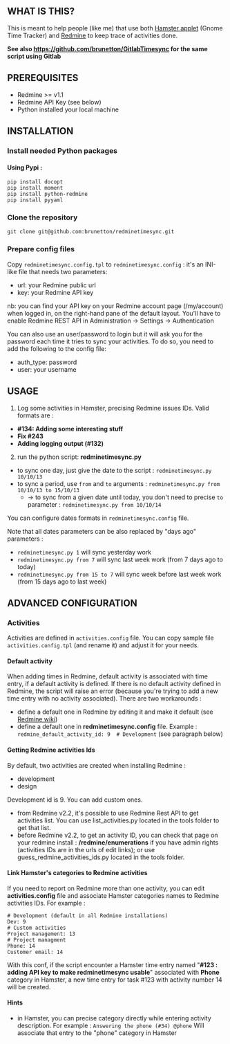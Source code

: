 WHAT IS THIS?
-------------

This is meant to help people (like me) that use both [Hamster applet][1] (Gnome Time Tracker) and [Redmine][2] to keep trace of activities done.

**See also https://github.com/brunetton/GitlabTimesync for the same script using Gitlab**

PREREQUISITES
-------------

* Redmine >= v1.1
* Redmine API Key (see below)
* Python installed your local machine

INSTALLATION
------------

### Install needed Python packages

#### Using Pypi :

    pip install docopt
    pip install moment
    pip install python-redmine
    pip install pyyaml

### Clone the repository

    git clone git@github.com:brunetton/redminetimesync.git

### Prepare config files

Copy `redminetimesync.config.tpl` to `redminetimesync.config` : it's an INI-like file that needs two parameters:

 - url: your Redmine public url
 - key: your Redmine API key

  nb: you can find your API key on your Redmine account page (/my/account) when logged in, on the right-hand pane of the default layout.
  You'll have to enable Redmine REST API in Administration -> Settings -> Authentication

  You can also use an user/password to login but it will ask you for the password each time it tries to sync your activities. To do so, you need to add the following to the config file:

 - auth_type: password
 - user: your username


USAGE
-----
1. Log some activities in Hamster, precising Redmine issues IDs. Valid formats are :
 - **#134: Adding some interesting stuff**
 - **Fix #243**
 - **Adding logging output (#132)**

2. run the python script: **redminetimesync.py**
 - to sync one day, just give the date to the script : `redminetimesync.py 10/10/13`
 - to sync a period, use `from` and `to` arguments : `redminetimesync.py from 10/10/13 to 15/10/13`
   - -> to sync from a given date until today, you don't need to precise `to` parameter : `redminetimesync.py from 10/10/14`

You can configure dates formats in `redminetimesync.config` file.

Note that all dates parameters can be also replaced by "days ago" parameters :
 - `redminetimesync.py 1` will sync yesterday work
 - `redminetimesync.py from 7` will sync last week work (from 7 days ago to today)
 - `redminetimesync.py from 15 to 7` will sync week before last week work (from 15 days ago to last week)


ADVANCED CONFIGURATION
----------------------

### Activities

Activities are defined in `activities.config` file. You can copy sample file `activities.config.tpl` (and rename it)
and adjust it for your needs.

#### Default activity

When adding times in Redmine, default activity is associated with time entry, if a default activity is defined. If there is no default activity defined in Redmine, the script will raise an error (because you're trying to add a new time entry with no activity associated). There are two workarounds :

 - define a default one in Redmine by editing it and make it default (see [Redmine wiki][3])
 - define a default one in **redminetimesync.config** file. Example :
   `redmine_default_activity_id: 9  # Development`
   (see paragraph below)

#### Getting Redmine activities Ids
By default, two activities are created when installing Redmine :

  - development
  - design

Development id is 9. You can add custom ones.

  - from Redmine v2.2, it's possible to use Redmine Rest API to get activities list. You can use list_activities.py located in the tools folder to get that list.
  - before Redmine v2.2, to get an activity ID, you can check that page on your redmine install : **/redmine/enumerations** if you have admin rights (activities IDs are in the urls of edit links); or use guess_redmine_activities_ids.py located in the tools folder.

#### Link Hamster's categories to Redmine activities

If you need to report on Redmine more than one activity, you can edit **activities.config** file and associate Hamster categories names to Redmine activities IDs.
For example :

    # Development (default in all Redmine installations)
    Dev: 9
    # Custom activities
    Project management: 13
    # Project managment
    Phone: 14
    Customer email: 14

With this conf, if the script encounter a Hamster time entry named "**#123 : adding API key to make redminetimesync usable**" associated with **Phone** category in Hamster, a new time entry for task #123 with activity number 14 will be created.

#### Hints

  - in Hamster, you can precise category directly while entering activity description. For example :
    `Answering the phone (#34) @phone`
    Will associate that entry to the "phone" category in Hamster


[1]: https://extensions.gnome.org/extension/425/project-hamster-extension/
[2]: http://www.redmine.org/
[3]: http://www.redmine.org/projects/redmine/wiki/RedmineEnumerations
